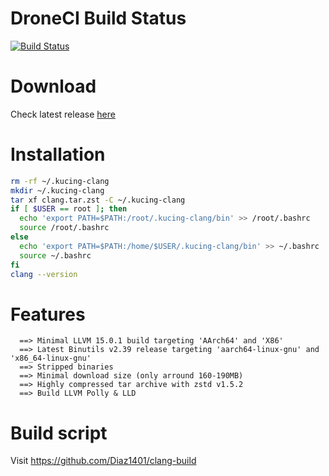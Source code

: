 # DroneCI Build Status
[![Build Status](https://cloud.drone.io/api/badges/Diaz1401/clang-build/status.svg?ref=refs/heads/main)](https://cloud.drone.io/Diaz1401/clang-build)

# Download
Check latest release [here](https://github.com/Diaz1401/clang/releases/latest)

# Installation
```bash
rm -rf ~/.kucing-clang
mkdir ~/.kucing-clang
tar xf clang.tar.zst -C ~/.kucing-clang
if [ $USER == root ]; then
  echo 'export PATH=$PATH:/root/.kucing-clang/bin' >> /root/.bashrc
  source /root/.bashrc
else
  echo 'export PATH=$PATH:/home/$USER/.kucing-clang/bin' >> ~/.bashrc
  source ~/.bashrc
fi
clang --version
```
# Features
```
  ==> Minimal LLVM 15.0.1 build targeting 'AArch64' and 'X86'
  ==> Latest Binutils v2.39 release targeting 'aarch64-linux-gnu' and 'x86_64-linux-gnu'
  ==> Stripped binaries
  ==> Minimal download size (only arround 160-190MB)
  ==> Highly compressed tar archive with zstd v1.5.2
  ==> Build LLVM Polly & LLD
```
# Build script

  Visit https://github.com/Diaz1401/clang-build
